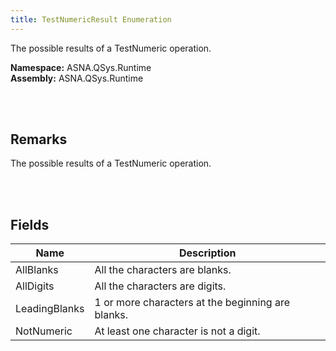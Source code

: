 ```yaml
---
title: TestNumericResult Enumeration
---
```


The possible results of a TestNumeric operation.

**Namespace:** ASNA.QSys.Runtime <br/>
**Assembly:** ASNA.QSys.Runtime

<br>
<br>

## Remarks

The possible results of a TestNumeric operation.

[//]: # ($$TODO: Complete the Remarks section.)

<br>
<br>

## Fields

| Name | Description
| --- | --- 
| AllBlanks | All the characters are blanks.
| AllDigits | All the characters are digits.
| LeadingBlanks | 1 or more characters at the beginning are blanks.
| NotNumeric | At least one character is not a digit.

<br>
<br>

